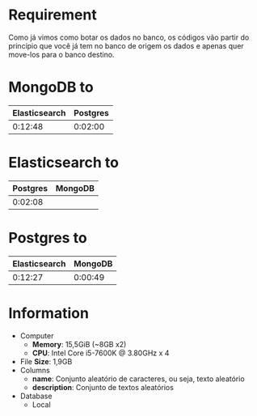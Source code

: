 # Requirement
Como já vimos como botar os dados no banco, os códigos vão partir do princípio que você já tem no banco de origem os dados e apenas quer move-los para o banco destino.   

# MongoDB to
| Elasticsearch | Postgres |
| ------------- | -------- |
| 0:12:48       | 0:02:00  |

# Elasticsearch to
| Postgres | MongoDB |
| -------- | ------- |
| 0:02:08  |  |

# Postgres to
| Elasticsearch | MongoDB |
| ------------- | ------- |
| 0:12:27       | 0:00:49 |

# Information
* Computer
  * **Memory**: 15,5GiB (~8GB x2)  
  * **CPU**: Intel Core i5-7600K @ 3.80GHz x 4  
* File
  **Size**: 1,9GB  
* Columns
  * **name**: Conjunto aleatório de caracteres, ou seja, texto aleatório  
  * **description**: Conjunto de textos aleatórios  
* Database
  * Local
